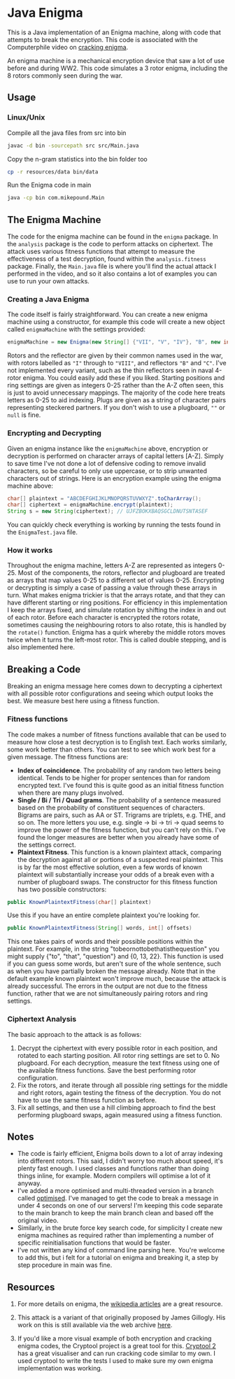# Java Enigma

This is a Java implementation of an Enigma machine, along with code that attempts to break the encryption. This code is associated with the Computerphile video on [cracking enigma](https://www.youtube.com/watch?v=RzWB5jL5RX0).

An enigma machine is a mechanical encryption device that saw a lot of use before and during WW2. This code simulates a 3 rotor enigma, including the 8 rotors commonly seen during the war.

## Usage

### Linux/Unix

Compile all the java files from src into bin

```sh
javac -d bin -sourcepath src src/Main.java
```

Copy the n-gram statistics into the bin folder too

```sh
cp -r resources/data bin/data
```

Run the Enigma code in main

```sh
java -cp bin com.mikepound.Main
```

## The Enigma Machine

The code for the enigma machine can be found in the `enigma` package. In the `analysis` package is the code to perform attacks on ciphertext. The attack uses various fitness functions that attempt to measure the effectiveness of a test decryption, found within the `analysis.fitness` package. Finally, the `Main.java` file is where you'll find the actual attack I performed in the video, and so it also contains a lot of examples you can use to run your own attacks.

### Creating a Java Enigma

The code itself is fairly straightforward. You can create a new enigma machine using a constructor, for example this code will create a new object called `enigmaMachine` with the settings provided:

```java
enigmaMachine = new Enigma(new String[] {"VII", "V", "IV"}, "B", new int[] {10,5,12}, new int[] {1,2,3}, "AD FT WH JO PN");
```

Rotors and the reflector are given by their common names used in the war, with rotors labelled as `"I"` through to `"VIII"`, and reflectors `"B"` and `"C"`. I've not implemented every variant, such as the thin reflectors seen in naval 4-rotor enigma. You could easily add these if you liked. Starting positions and ring settings are given as integers 0-25 rather than the A-Z often seen, this is just to avoid unnecessary mappings. The majority of the code here treats letters as 0-25 to aid indexing. Plugs are given as a string of character pairs representing steckered partners. If you don't wish to use a plugboard, `""` or `null` is fine.

### Encrypting and Decrypting

Given an enigma instance like the `enigmaMachine` above, encryption or decryption is performed on character arrays of capital letters [A-Z]. Simply to save time I\'ve not done a lot of defensive coding to remove invalid characters, so be careful to only use uppercase, or to strip unwanted characters out of strings. Here is an encryption example using the enigma machine above:

```java
char[] plaintext = "ABCDEFGHIJKLMNOPQRSTUVWXYZ".toCharArray();
char[] ciphertext = enigmaMachine.encrypt(plaintext);
String s = new String(ciphertext); // UJFZBOKXBAQSGCLDNUTSNTASEF
```

You can quickly check everything is working by running the tests found in the `EnigmaTest.java` file.

### How it works

Throughout the enigma machine, letters A-Z are represented as integers 0-25. Most of the components, the rotors, reflector and plugboard are treated as arrays that map values 0-25 to a different set of values 0-25. Encrypting or decrypting is simply a case of passing a value through these arrays in turn. What makes enigma trickier is that the arrays rotate, and that they can have different starting or ring positions. For efficiency in this implementation I keep the arrays fixed, and simulate rotation by shifting the index in and out of each rotor. Before each character is encrypted the rotors rotate, sometimes causing the neighbouring rotors to also rotate, this is handled by the `rotate()` function. Enigma has a quirk whereby the middle rotors moves twice when it turns the left-most rotor. This is called double stepping, and is also implemented here.

## Breaking a Code

Breaking an enigma message here comes down to decrypting a ciphertext with all possible rotor configurations and seeing which output looks the best. We measure best here using a fitness function.

### Fitness functions

The code makes a number of fitness functions available that can be used to measure how close a test decryption is to English text. Each works similarly, some work better than others. You can test to see which work best for a given message. The fitness functions are:

* **Index of coincidence**. The probability of any random two letters being identical. Tends to be higher for proper sentences than for random encrypted text. I've found this is quite good as an initial fitness function when there are many plugs involved.
* **Single / Bi / Tri / Quad grams**. The probability of a sentence measured based on the probability of constituent sequences of characters. Bigrams are pairs, such as AA or ST. Trigrams are triplets, e.g. THE, and so on. The more letters you use, e.g. single -> bi -> tri -> quad seems to improve the power of the fitness function, but you can't rely on this. I've found the longer measures are better when you already have some of the settings correct.
* **Plaintext Fitness**. This function is a known plaintext attack, comparing the decryption against all or portions of a suspected real plaintext. This is by far the most effective solution, even a few words of known plaintext will substantially increase your odds of a break even with a number of plugboard swaps. The constructor for this fitness function has two possible constructors:

```java
public KnownPlaintextFitness(char[] plaintext)
```

Use this if you have an entire complete plaintext you're looking for.

```java
public KnownPlaintextFitness(String[] words, int[] offsets)
```

This one takes pairs of words and their possible positions within the plaintext. For example, in the string "tobeornottobethatisthequestion" you might supply {"to", "that", "question"} and {0, 13, 22}. This function is used if you can guess some words, but aren't sure of the whole sentence, such as when you have partially broken the message already. Note that in the default example known plaintext won't improve much, because the attack is already successful. The errors in the output are not due to the fitness function, rather that we are not simultaneously pairing rotors and ring settings.

### Ciphertext Analysis

The basic approach to the attack is as follows:

1. Decrypt the ciphertext with every possible rotor in each position, and rotated to each starting position. All rotor ring settings are set to 0. No plugboard. For each decryption, measure the text fitness using one of the available fitness functions. Save the best performing rotor configuration.
2. Fix the rotors, and iterate through all possible ring settings for the middle and right rotors, again testing the fitness of the decryption. You do not have to use the same fitness function as before.
3. Fix all settings, and then use a hill climbing approach to find the best performing plugboard swaps, again measured using a fitness function.

## Notes

* The code is fairly efficient, Enigma boils down to a lot of array indexing into different rotors. This said, I didn't worry too much about speed, it's plenty fast enough. I used classes and functions rather than doing things inline, for example. Modern compilers will optimise a lot of it anyway.
* I've added a more optimised and multi-threaded version in a branch called [optimised](https://github.com/mikepound/enigma/tree/optimised). I've managed to get the code to break a message in under 4 seconds on one of our servers! I'm keeping this code separate to the main branch to keep the main branch clean and based off the original video.
* Similarly, in the brute force key search code, for simplicity I create new enigma machines as required rather than implementing a number of specific reinitialisation functions that would be faster.
* I've not written any kind of command line parsing here. You're welcome to add this, but i felt for a tutorial on enigma and breaking it, a step by step procedure in main was fine.

## Resources

1. For more details on enigma, the [wikipedia articles](https://en.wikipedia.org/wiki/Enigma_machine) are a great resource.

2. This attack is a variant of that originally proposed by James Gillogly. His work on this is still available via the web archive [here](https://web.archive.org/web/20060720040135/http://members.fortunecity.com/jpeschel/gillog1.htm).

3. If you'd like a more visual example of both encryption and cracking enigma codes, the Cryptool project is a great tool for this. [Cryptool 2](https://www.cryptool.org/en/) has a great visualiser and can run cracking code similar to my own. I used cryptool to write the tests I used to make sure my own enigma implementation was working.
